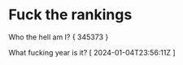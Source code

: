 # Fuck the rankings

Who the hell am I?
{ 345373 }

What fucking year is it?
[ 2024-01-04T23:56:11Z ]
